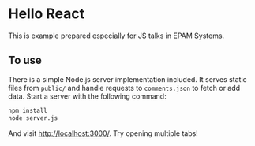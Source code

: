 # Hello React

This is example prepared especially for JS talks in EPAM Systems.

## To use

There is a simple Node.js server implementation included.
It serves static files from `public/` and handle requests to `comments.json` to fetch or add data.
Start a server with the following command:

```sh
npm install
node server.js
```

And visit <http://localhost:3000/>.
Try opening multiple tabs!

